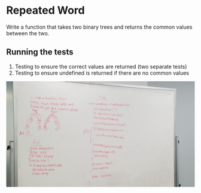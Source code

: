 # Repeated Word

Write a function that takes two binary trees and returns the common values between the two.

## Running the tests

1. Testing to ensure the correct values are returned (two separate tests)
2. Testing to ensure undefined is returned if there are no common values

![Whiteboarding image](assets/tree-intersection.jpg)